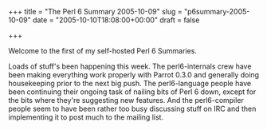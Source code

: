 +++
title = "The Perl 6 Summary 2005-10-09"
slug = "p6summary-2005-10-09"
date = "2005-10-10T18:08:00+00:00"
draft = false

+++

<p>
Welcome to the first of my self-hosted Perl 6 Summaries.

</p>
<p>
Loads of stuff's been happening this week. The perl6-internals crew have been making everything work properly with Parrot 0.3.0 and generally doing housekeeping prior to the next big push. The perl6-language people have been continuing their ongoing task of nailing bits of Perl 6 down, except for the bits where they're suggesting new features. And the perl6-compiler people seem to have been rather too busy discussing stuff on IRC and then implementing it to post much to the mailing list.

</p>

